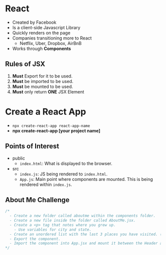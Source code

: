 # React

- Created by Facebook
- Is a client-side Javascript Library
- Quickly renders on the page
- Companies transitioning more to React
  - Netflix, Uber, Dropbox, AirBnB
- Works through **Components**

## Rules of JSX

1. **Must** Export for it to be used.
2. **Must** be imported to be used.
3. **Must** be mounted to be used.
4. **Must** only return **ONE** JSX Element

# Create a React App

- `npx create-react-app react-app-name`
- **npx create-react-app [your project name]**

## Points of Interest

- public
  - `index.html`: What is displayed to the browser.
- src
  - `index.js`: JS being rendered to `index.html`.
  - `App.js`: Main point where components are mounted. This is being rendered within `index.js`.

## About Me Challenge
```js
/* 
  - Create a new folder called aboutme within the components folder.
  - Create a new file inside the folder called AboutMe.jsx.
  - Create a <p> tag that notes where you grew up. 
    - Use variables for city and state.
  - Create an unordered list with the last 3 places you have visited. (Target, Alaska, the Kitchen, etc.)
  - Export the component.
  - Import the component into App.jsx and mount it between the Header and Footer components.
*/
```

